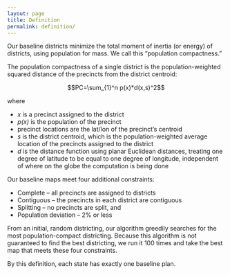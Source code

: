 ```yaml
---
layout: page
title: Definition
permalink: definition/
---
```


Our baseline districts minimize the total moment of inertia (or energy) of districts, using population for mass. We call this “population compactness.”

The population compactness of a single district is the population-weighted squared distance of the precincts from the district centroid:

<!-- MathJax -->
<script src="https://polyfill.io/v3/polyfill.min.js?features=es6"></script>
<script id="MathJax-script" async src="https://cdn.jsdelivr.net/npm/mathjax@3/es5/tex-mml-chtml.js"></script>

$$PC=\sum_{1}^n p(x)*d(x,s)^2$$

where

- *x* is a precinct assigned to the district
- *p(x)* is the population of the precinct
- precinct locations are the lat/lon of the precinct’s centroid
- *s* is the district centroid, which is the population-weighted average location of the precincts assigned to the district
- *d* is the distance function using planar Euclidean distances, treating one degree of latitude to be equal to one degree of longitude, independent of where on the globe the computation is being done

Our baseline maps meet four additional constraints:

- Complete – all precincts are assigned to districts
- Contiguous – the precincts in each district are contiguous
- Splitting – no precincts are split, and
- Population deviation – 2% or less

From an initial, random districting, our algorithm greedily searches for the most population-compact districting.  Because this algorithm is not guaranteed to find the best districting, we run it 100 times and take the best map that meets these four constraints.

By this definition, each state has exactly one baseline plan. 
